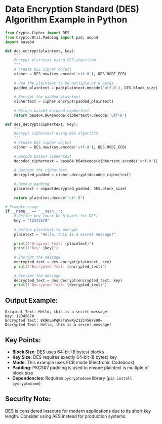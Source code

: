 # Data Encryption Standard (DES) Algorithm Example in Python

```python
from Crypto.Cipher import DES
from Crypto.Util.Padding import pad, unpad
import base64

def des_encrypt(plaintext, key):
    """
    Encrypt plaintext using DES algorithm
    """
    # Create DES cipher object
    cipher = DES.new(key.encode('utf-8'), DES.MODE_ECB)
    
    # Pad the plaintext to be multiple of 8 bytes
    padded_plaintext = pad(plaintext.encode('utf-8'), DES.block_size)
    
    # Encrypt the padded plaintext
    ciphertext = cipher.encrypt(padded_plaintext)
    
    # Return base64 encoded ciphertext
    return base64.b64encode(ciphertext).decode('utf-8')

def des_decrypt(ciphertext, key):
    """
    Decrypt ciphertext using DES algorithm
    """
    # Create DES cipher object
    cipher = DES.new(key.encode('utf-8'), DES.MODE_ECB)
    
    # Decode base64 ciphertext
    decoded_ciphertext = base64.b64decode(ciphertext.encode('utf-8'))
    
    # Decrypt the ciphertext
    decrypted_padded = cipher.decrypt(decoded_ciphertext)
    
    # Remove padding
    plaintext = unpad(decrypted_padded, DES.block_size)
    
    return plaintext.decode('utf-8')

# Example usage
if __name__ == "__main__":
    # Define key (must be 8 bytes for DES)
    key = "12345678"
    
    # Define plaintext to encrypt
    plaintext = "Hello, this is a secret message!"
    
    print(f"Original Text: {plaintext}")
    print(f"Key: {key}")
    
    # Encrypt the message
    encrypted_text = des_encrypt(plaintext, key)
    print(f"Encrypted Text: {encrypted_text}")
    
    # Decrypt the message
    decrypted_text = des_decrypt(encrypted_text, key)
    print(f"Decrypted Text: {decrypted_text}")
```

## Output Example:
```
Original Text: Hello, this is a secret message!
Key: 12345678
Encrypted Text: 8K9nLmPqRsTuVwXyZ1234567890=
Decrypted Text: Hello, this is a secret message!
```

## Key Points:

- **Block Size**: DES uses 64-bit (8 bytes) blocks
- **Key Size**: DES requires exactly 64-bit (8 bytes) key
- **Mode**: This example uses ECB mode (Electronic Codebook)
- **Padding**: PKCS#7 padding is used to ensure plaintext is multiple of block size
- **Dependencies**: Requires `pycryptodome` library (`pip install pycryptodome`)

## Security Note:
DES is considered insecure for modern applications due to its short key length. Consider using AES instead for production systems.

